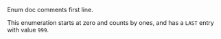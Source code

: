 Enum doc comments first line.

This enumeration starts at zero and counts by ones,
and has a `LAST` entry with value `999`.
